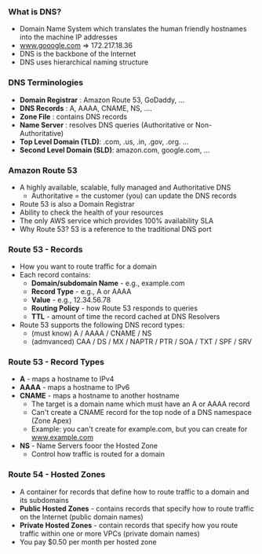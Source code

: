 ### What is DNS?
- Domain Name System which translates the human friendly hostnames into the machine IP addresses
- www.gooogle.com => 172.217.18.36
- DNS is the backbone of the Internet
- DNS uses hierarchical naming structure

### DNS Terminologies
- **Domain Registrar** : Amazon Route 53, GoDaddy, ...
- **DNS Records** : A, AAAA, CNAME, NS, ....
- **Zone File** : contains DNS records
- **Name Server** : resolves DNS queries (Authoritative or Non-Authoritative)
- **Top Level Domain (TLD)**: .com, .us, .in, .gov, .org. ...
- **Second Level Domain (SLD)**: amazon.com, google.com, ...

### Amazon Route 53
- A highly available, scalable, fully managed and Authoritative DNS
  - Authoritative = the customer (you) can update the DNS records
- Route 53 is also a Domain Registrar
- Ability to check the health of your resources
- The only AWS service which provides 100% availability SLA
- Why Route 53? 53 is a reference to the traditional DNS port

### Route 53 - Records
- How you want to route traffic for a domain
- Each record contains:
  - **Domain/subdomain Name** - e.g., example.com
  - **Record Type** - e.g., A or AAAA
  - **Value** - e.g., 12.34.56.78
  - **Routing Policy** - how Route 53 responds to queries
  - **TTL** - amount of time  the record cached at DNS Resolvers
- Route 53 supports the following DNS record types:
  - (must know) A / AAAA / CNAME / NS
  - (admvanced) CAA / DS / MX / NAPTR / PTR / SOA / TXT / SPF / SRV

### Route 53 - Record Types
- **A** - maps a hostname to IPv4
- **AAAA** - maps a hostname to IPv6
- **CNAME** - maps a hostname to another hostname
  - The target is a domain name which must have an A or AAAA record
  - Can't create a CNAME record for the top node of a DNS namespace (Zone Apex)
  - Example: you can't create for example.com, but you can create for www.example.com
- **NS** - Name Servers fooor the Hosted Zone
  - Control how traffic is routed for a domain

### Route 54 - Hosted Zones
- A container for records that define how to route traffic to a domain and its subdomains
- **Public Hosted Zones** - contains records that specify how to route traffic on the Internet (public domain names)
- **Private Hosted Zones** - contain records that specify how you route traffic within one or more VPCs (private domain names)
- You pay $0.50 per month per hosted zone